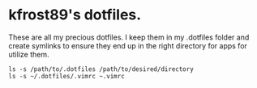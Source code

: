 # kfrost89's dotfiles.
 
 These are all my precious dotfiles. I keep them in my .dotfiles folder and create symlinks to ensure they end up in the right directory for apps for utilize them.

 ```
 ls -s /path/to/.dotfiles /path/to/desired/directory
 ls -s ~/.dotfiles/.vimrc ~.vimrc
 ```
